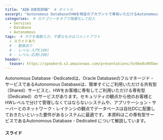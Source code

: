 ```yaml
---
title: "ADB-D技術詳細"  # タイトル
excerpt: "Autonomous DatabaseのHWを特定のアカウントで専有いただけるAutonomous Database -Dedicated（ADB-D）について、その特徴および利用方法について解説しています"
categories:  # カテゴリーをタブで階層化して記入
  - Services
  - Database
  - Autonomous
tags:  # タグを複数入力、不要なものはコメントアウト
  - スライドあり
  # - 動画あり
  # - レベル:入門(100)
  # - レベル:応用(200)
header:
  teaser: https://speakerd.s3.amazonaws.com/presentations/5c66e0c005be4e8a81554a7e34d0d2e7/slide_0.jpg
---
```


Autonomous Database -Dedicatedは、Oracle Databaseのフルマネージド・サービスであるAutonomous Databaseは、簡単すぐにご利用いただける共有型（Shared）サービスと、HWをお客様に専有してご利用いただける専有型（Dedicated）のサービスがあります。セキュリティの観点から他のお客様とHWレベルで分けて管理しなくてはならないシステムや、アプリケーション・サーバーとのネットワーク・レイテンシの観点でデータベースは自社DCに配置しておきたいといった要件があるシステムに最適です。
本資料はこの専有型サービスであるAutonomous Database - Dedicated について解説しています。

#### スライド

<div style="max-width:768px">

<!-- Speakerdeckから Embeded リンクを取得して貼り付け (ここから) -->
<script async class="speakerdeck-embed" data-id="5c66e0c005be4e8a81554a7e34d0d2e7" data-ratio="1.77777777777778" src="//speakerdeck.com/assets/embed.js"></script>
<!-- Speakerdeckから Embeded リンクを取得して貼り付け (ここまで) -->

</div>
